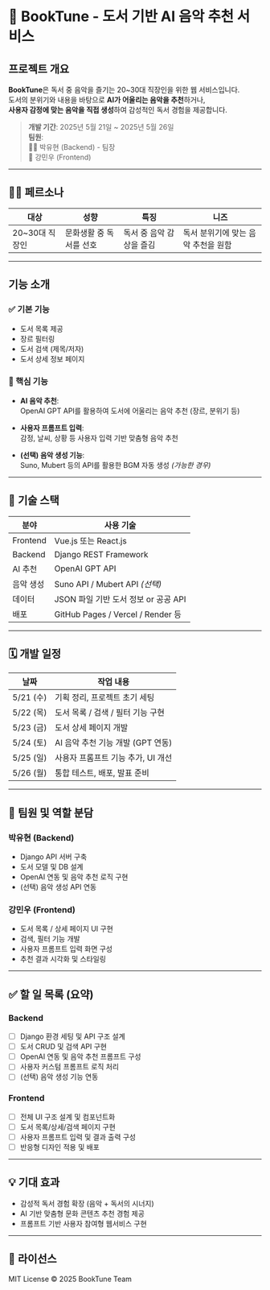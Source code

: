 # 📘 BookTune - 도서 기반 AI 음악 추천 서비스

## 프로젝트 개요

**BookTune**은 독서 중 음악을 즐기는 20~30대 직장인을 위한 웹 서비스입니다.  
도서의 분위기와 내용을 바탕으로 **AI가 어울리는 음악을 추천**하거나,  
**사용자 감정에 맞는 음악을 직접 생성**하여 감성적인 독서 경험을 제공합니다.

> **개발 기간**: 2025년 5월 21일 ~ 2025년 5월 26일  
> **팀원**:  
> 👨‍💻 박유현 (Backend) - 팀장  
> 🎨 강민우 (Frontend)

---

## 🧑‍🎨 페르소나

| 대상 | 성향 | 특징 | 니즈 |
|------|------|------|------|
| 20~30대 직장인 | 문화생활 중 독서를 선호 | 독서 중 음악 감상을 즐김 | 독서 분위기에 맞는 음악 추천을 원함 |

---

## 기능 소개

### ✅ 기본 기능

- 도서 목록 제공
- 장르 필터링
- 도서 검색 (제목/저자)
- 도서 상세 정보 페이지

### 🌟 핵심 기능

- **AI 음악 추천**:  
  OpenAI GPT API를 활용하여 도서에 어울리는 음악 추천 (장르, 분위기 등)

- **사용자 프롬프트 입력**:  
  감정, 날씨, 상황 등 사용자 입력 기반 맞춤형 음악 추천

- **(선택) 음악 생성 기능**:  
  Suno, Mubert 등의 API를 활용한 BGM 자동 생성 *(가능한 경우)*

---

## 🔧 기술 스택

| 분야 | 사용 기술 |
|------|-----------|
| Frontend | Vue.js 또는 React.js |
| Backend | Django REST Framework |
| AI 추천 | OpenAI GPT API |
| 음악 생성 | Suno API / Mubert API *(선택)* |
| 데이터 | JSON 파일 기반 도서 정보 or 공공 API |
| 배포 | GitHub Pages / Vercel / Render 등 |

---

## 🗓 개발 일정

| 날짜 | 작업 내용 |
|------|-----------|
| 5/21 (수) | 기획 정리, 프로젝트 초기 세팅 |
| 5/22 (목) | 도서 목록 / 검색 / 필터 기능 구현 |
| 5/23 (금) | 도서 상세 페이지 개발 |
| 5/24 (토) | AI 음악 추천 기능 개발 (GPT 연동) |
| 5/25 (일) | 사용자 프롬프트 기능 추가, UI 개선 |
| 5/26 (월) | 통합 테스트, 배포, 발표 준비 |

---

## 👥 팀원 및 역할 분담

### 박유현 (Backend)

- Django API 서버 구축
- 도서 모델 및 DB 설계
- OpenAI 연동 및 음악 추천 로직 구현
- (선택) 음악 생성 API 연동

### 강민우 (Frontend)

- 도서 목록 / 상세 페이지 UI 구현
- 검색, 필터 기능 개발
- 사용자 프롬프트 입력 화면 구성
- 추천 결과 시각화 및 스타일링

---

## ✅ 할 일 목록 (요약)

### Backend

- [ ] Django 환경 세팅 및 API 구조 설계
- [ ] 도서 CRUD 및 검색 API 구현
- [ ] OpenAI 연동 및 음악 추천 프롬프트 구성
- [ ] 사용자 커스텀 프롬프트 로직 처리
- [ ] (선택) 음악 생성 기능 연동

### Frontend

- [ ] 전체 UI 구조 설계 및 컴포넌트화
- [ ] 도서 목록/상세/검색 페이지 구현
- [ ] 사용자 프롬프트 입력 및 결과 출력 구성
- [ ] 반응형 디자인 적용 및 배포

---

## 💡 기대 효과

- 감성적 독서 경험 확장 (음악 + 독서의 시너지)
- AI 기반 맞춤형 문화 콘텐츠 추천 경험 제공
- 프롬프트 기반 사용자 참여형 웹서비스 구현

---

## 📄 라이선스

MIT License © 2025 BookTune Team
